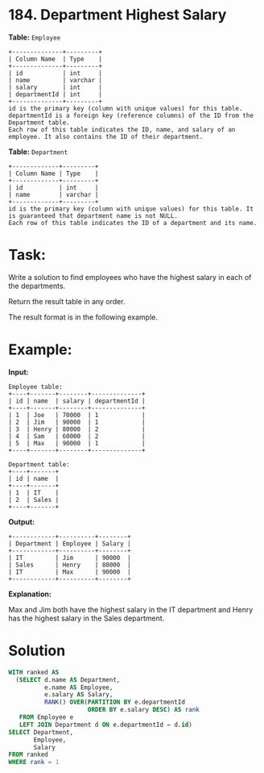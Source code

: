 # 184. Department Highest Salary

**Table:** ```Employee```

```
+--------------+---------+
| Column Name  | Type    |
+--------------+---------+
| id           | int     |
| name         | varchar |
| salary       | int     |
| departmentId | int     |
+--------------+---------+
id is the primary key (column with unique values) for this table.
departmentId is a foreign key (reference columns) of the ID from the Department table.
Each row of this table indicates the ID, name, and salary of an employee. It also contains the ID of their department.
```

**Table:** ```Department```

```
+-------------+---------+
| Column Name | Type    |
+-------------+---------+
| id          | int     |
| name        | varchar |
+-------------+---------+
id is the primary key (column with unique values) for this table. It is guaranteed that department name is not NULL.
Each row of this table indicates the ID of a department and its name.
```

# **Task:**

Write a solution to find employees who have the highest salary in each of the departments.

Return the result table in any order.

The result format is in the following example.

# **Example:**

**Input:**

```
Employee table:
+----+-------+--------+--------------+
| id | name  | salary | departmentId |
+----+-------+--------+--------------+
| 1  | Joe   | 70000  | 1            |
| 2  | Jim   | 90000  | 1            |
| 3  | Henry | 80000  | 2            |
| 4  | Sam   | 60000  | 2            |
| 5  | Max   | 90000  | 1            |
+----+-------+--------+--------------+

Department table:
+----+-------+
| id | name  |
+----+-------+
| 1  | IT    |
| 2  | Sales |
+----+-------+
```

**Output:**

```
+------------+----------+--------+
| Department | Employee | Salary |
+------------+----------+--------+
| IT         | Jim      | 90000  |
| Sales      | Henry    | 80000  |
| IT         | Max      | 90000  |
+------------+----------+--------+
```

**Explanation:**

Max and Jim both have the highest salary in the IT department and Henry has the highest salary in the Sales department.

# **Solution**

``` SQL
WITH ranked AS
  (SELECT d.name AS Department,
          e.name AS Employee,
          e.salary AS Salary,
          RANK() OVER(PARTITION BY e.departmentId
                      ORDER BY e.salary DESC) AS rank
   FROM Employee e
   LEFT JOIN Department d ON e.departmentId = d.id)
SELECT Department,
       Employee,
       Salary
FROM ranked
WHERE rank = 1
```